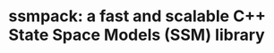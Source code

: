 ssmpack: a fast and scalable C++ State Space Models (SSM) library
=================================================================


